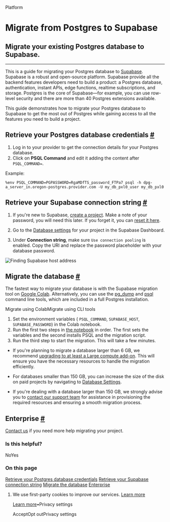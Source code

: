 Platform

# Migrate from Postgres to Supabase

## Migrate your existing Postgres database to Supabase.

* * *

This is a guide for migrating your Postgres database to [Supabase](https://supabase.com/).
Supabase is a robust and open-source platform. Supabase provide all the backend features developers need to build a product: a Postgres database, authentication, instant APIs, edge functions, realtime subscriptions, and storage. Postgres is the core of Supabase—for example, you can use row-level security and there are more than 40 Postgres extensions available.

This guide demonstrates how to migrate your Postgres database to Supabase to get the most out of Postgres while gaining access to all the features you need to build a project.

## Retrieve your Postgres database credentials [\#](https://supabase.com/docs/guides/platform/migrating-to-supabase/postgres\#retrieve-credentials)

1. Log in to your provider to get the connection details for your Postgres database.
2. Click on **PSQL Command** and edit it adding the content after `PSQL_COMMAND=`.

Example:

`
%env PSQL_COMMAND=PGPASSWORD=RgaMDfTS_password_FTPa7 psql -h dpg-a_server_in.oregon-postgres.provider.com -U my_db_pxl0_user my_db_pxl0
`

## Retrieve your Supabase connection string [\#](https://supabase.com/docs/guides/platform/migrating-to-supabase/postgres\#retrieve-supabase-connection-string)

1. If you're new to Supabase, [create a project](https://supabase.com/dashboard).
Make a note of your password, you will need this later. If you forget it, you can [reset it here](https://supabase.com/dashboard/project/_/settings/database).

2. Go to the [Database settings](https://supabase.com/dashboard/project/_/settings/database) for your project in the Supabase Dashboard.

3. Under **Connection string**, make sure `Use connection pooling` is enabled. Copy the URI and replace the password placeholder with your database password.


![Finding Supabase host address](https://supabase.com/docs/img/guides/resources/migrating-to-supabase/postgres/database-settings-host.png)

## Migrate the database [\#](https://supabase.com/docs/guides/platform/migrating-to-supabase/postgres\#migrate-the-database)

The fastest way to migrate your database is with the Supabase migration tool on [Google Colab](https://colab.research.google.com/github/mansueli/Supa-Migrate/blob/main/Migrate_Postgres_Supabase.ipynb). Alternatively, you can use the [pg\_dump](https://www.postgresql.org/docs/current/app-pgdump.html) and [psql](https://www.postgresql.org/docs/current/app-psql.html) command line tools, which are included in a full Postgres installation.

Migrate using ColabMigrate using CLI tools

1. Set the environment variables ( `PSQL_COMMAND`, `SUPABASE_HOST`, `SUPABASE_PASSWORD`) in the Colab notebook.
2. Run the first two steps in [the notebook](https://colab.research.google.com/github/mansueli/Supa-Migrate/blob/main/Migrate_Postgres_Supabase.ipynb) in order. The first sets the variables and the second installs PSQL and the migration script.
3. Run the third step to start the migration. This will take a few minutes.

- If you're planning to migrate a database larger than 6 GB, we recommend [upgrading to at least a Large compute add-on](https://supabase.com/docs/guides/platform/compute-add-ons). This will ensure you have the necessary resources to handle the migration efficiently.

- For databases smaller than 150 GB, you can increase the size of the disk on paid projects by navigating to [Database Settings](https://supabase.com/dashboard/project/_/settings/database).

- If you're dealing with a database larger than 150 GB, we strongly advise you to [contact our support team](https://supabase.com/dashboard/support/new) for assistance in provisioning the required resources and ensuring a smooth migration process.


## Enterprise [\#](https://supabase.com/docs/guides/platform/migrating-to-supabase/postgres\#enterprise)

[Contact us](https://forms.supabase.com/enterprise) if you need more help migrating your project.

### Is this helpful?

NoYes

### On this page

[Retrieve your Postgres database credentials](https://supabase.com/docs/guides/platform/migrating-to-supabase/postgres#retrieve-credentials) [Retrieve your Supabase connection string](https://supabase.com/docs/guides/platform/migrating-to-supabase/postgres#retrieve-supabase-connection-string) [Migrate the database](https://supabase.com/docs/guides/platform/migrating-to-supabase/postgres#migrate-the-database) [Enterprise](https://supabase.com/docs/guides/platform/migrating-to-supabase/postgres#enterprise)

1. We use first-party cookies to improve our services. [Learn more](https://supabase.com/privacy#8-cookies-and-similar-technologies-used-on-our-european-services)



   [Learn more](https://supabase.com/privacy#8-cookies-and-similar-technologies-used-on-our-european-services)•Privacy settings





   AcceptOpt outPrivacy settings